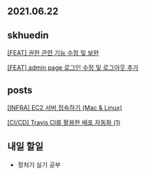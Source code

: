 ## 2021.06.22

## skhuedin 

[[FEAT] 권한 관련 기능 수정 및 보완](https://github.com/SKHUED-IN/skhuedin/pull/184)

[[FEAT] admin page 로그인 수정 및 로그아웃 추가](https://github.com/SKHUED-IN/skhuedin/pull/186)

## posts

[[INFRA] EC2 서버 접속하기 (Mac & Linux)](https://hyeonic.tistory.com/209)

[[CI/CD] Travis CI를 활용한 배포 자동화 (1)](https://hyeonic.tistory.com/210)

## 내일 할일
 - 정처기 실기 공부